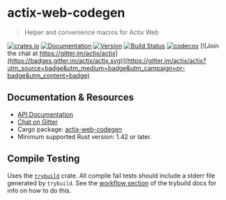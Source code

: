 # actix-web-codegen

> Helper and convenience macros for Actix Web

[![crates.io](https://meritbadge.herokuapp.com/actix-web-codegen)](https://crates.io/crates/actix-web-codegen)
[![Documentation](https://docs.rs/actix-web-codegen/badge.svg)](https://docs.rs/actix-web-codegen/0.4.0/actix_web_codegen/)
[![Version](https://img.shields.io/badge/rustc-1.42+-ab6000.svg)](https://blog.rust-lang.org/2020/03/12/Rust-1.42.html)
[![Build Status](https://travis-ci.org/actix/actix-web.svg?branch=master)](https://travis-ci.org/actix/actix-web)
[![codecov](https://codecov.io/gh/actix/actix-web/branch/master/graph/badge.svg)](https://codecov.io/gh/actix/actix-web)
[![Join the chat at https://gitter.im/actix/actix](https://badges.gitter.im/actix/actix.svg)](https://gitter.im/actix/actix?utm_source=badge&utm_medium=badge&utm_campaign=pr-badge&utm_content=badge)

## Documentation & Resources

- [API Documentation](https://docs.rs/actix-web-codegen)
- [Chat on Gitter](https://gitter.im/actix/actix-web)
- Cargo package: [actix-web-codegen](https://crates.io/crates/actix-web-codegen)
- Minimum supported Rust version: 1.42 or later.

## Compile Testing
Uses the [`trybuild`] crate. All compile fail tests should include a stderr file generated by `trybuild`. See the [workflow section](https://github.com/dtolnay/trybuild#workflow) of the trybuild docs for info on how to do this.

[`trybuild`]: https://github.com/dtolnay/trybuild
